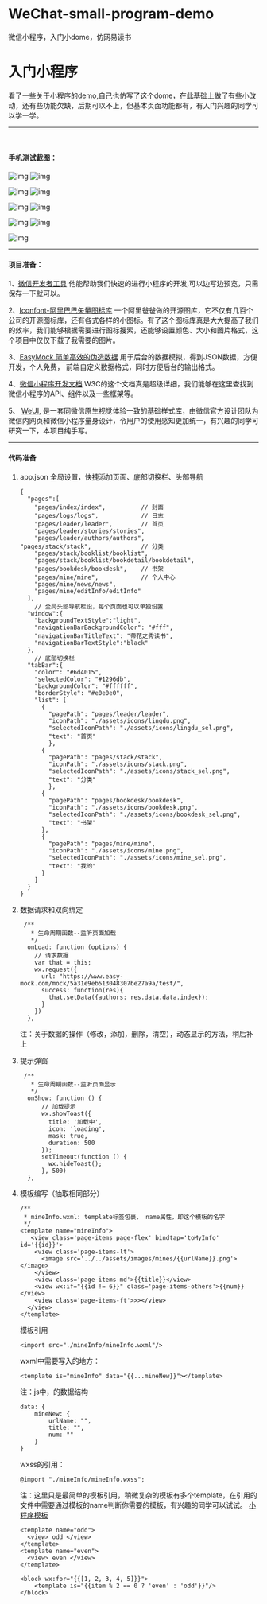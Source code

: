 # WeChat-small-program-demo
微信小程序，入门小dome，仿网易读书

入门小程序
==========


  看了一些关于小程序的demo,自己也仿写了这个dome，在此基础上做了有些小改动，还有些功能欠缺，后期可以不上，但基本页面功能都有，有入门兴趣的同学可以学一学。

----
  
#### 手机测试截图：

![img](https://github.com/chenpenggood/WeChat-small-program-demo/blob/master/assets/screenshot/fengmian.png?raw=true) 
![img](https://github.com/chenpenggood/WeChat-small-program-demo/blob/master/assets/screenshot/leader.png?raw=true)

![img](https://github.com/chenpenggood/WeChat-small-program-demo/blob/master/assets/screenshot/category.png?raw=true) 
![img](https://github.com/chenpenggood/WeChat-small-program-demo/blob/master/assets/screenshot/booklist.png?raw=true)

![img](https://github.com/chenpenggood/WeChat-small-program-demo/blob/master/assets/screenshot/mine.png?raw=true) 
![img](https://github.com/chenpenggood/WeChat-small-program-demo/blob/master/assets/screenshot/news.png?raw=true)

![img](https://github.com/chenpenggood/WeChat-small-program-demo/blob/master/assets/screenshot/stories.png?raw=true) 
![img](https://github.com/chenpenggood/WeChat-small-program-demo/blob/master/assets/screenshot/book.png?raw=true)

![img](https://github.com/chenpenggood/WeChat-small-program-demo/blob/master/assets/screenshot/author.png?raw=true)

-----
#### 项目准备：

1、[微信开发者工具](https://mp.weixin.qq.com/debug/wxadoc/dev/devtools/download.html?t=201715) 他能帮助我们快速的进行小程序的开发,可以边写边预览，只需保存一下就可以。

2、[Iconfont-阿里巴巴矢量图标库](http://www.iconfont.cn/) 一个阿里爸爸做的开源图库，它不仅有几百个公司的开源图标库，还有各式各样的小图标。有了这个图标库真是大大提高了我们的效率，我们能够根据需要进行图标搜索，还能够设置颜色、大小和图片格式，这个项目中仅仅下载了我需要的图片。

3、[EasyMock 简单高效的伪造数据](https://www.easy-mock.com/) 用于后台的数据模拟，得到JSON数据，方便开发，个人免费， 前端自定义数据格式，同时方便后台的输出格式。

4、[微信小程序开发文档](https://www.w3cschool.cn/weixinapp/9wou1q8j.html)  W3C的这个文档真是超级详细，我们能够在这里查找到微信小程序的API、组件以及一些框架等。

5、 [WeUI](https://weui.io/), 是一套同微信原生视觉体验一致的基础样式库，由微信官方设计团队为微信内网页和微信小程序量身设计，令用户的使用感知更加统一，有兴趣的同学可研究一下，本项目纯手写。

-----
#### 代码准备

 1. app.json 全局设置，快捷添加页面、底部切换栏、头部导航

		{
		  "pages":[
		    "pages/index/index",          // 封面
		    "pages/logs/logs",            // 日志 
		    "pages/leader/leader",        // 首页
		    "pages/leader/stories/stories",
		    "pages/leader/authors/authors",
	    "pages/stack/stack",        	  // 分类
		    "pages/stack/booklist/booklist", 
		    "pages/stack/booklist/bookdetail/bookdetail",
		    "pages/bookdesk/bookdesk",    // 书架
		    "pages/mine/mine",            // 个人中心
		    "pages/mine/news/news",
		    "pages/mine/editInfo/editInfo"
		  ],
			// 全局头部导航栏设，每个页面也可以单独设置
		  "window":{
		    "backgroundTextStyle":"light",
		    "navigationBarBackgroundColor": "#fff",
		    "navigationBarTitleText": "蒂花之秀读书",
		    "navigationBarTextStyle":"black"
		  },
			// 底部切换栏
		  "tabBar":{
		    "color": "#6d4015",
		    "selectedColor": "#1296db",
		    "backgroundColor": "#ffffff",
		    "borderStyle": "#e0e0e0",
		    "list": [
		      {
		        "pagePath": "pages/leader/leader",
		        "iconPath": "./assets/icons/lingdu.png",
		        "selectedIconPath": "./assets/icons/lingdu_sel.png",
		        "text": "首页"
		        },
		      {
		        "pagePath": "pages/stack/stack",
		        "iconPath": "./assets/icons/stack.png",
		        "selectedIconPath": "./assets/icons/stack_sel.png",
		        "text": "分类"
		        },
		      {
		        "pagePath": "pages/bookdesk/bookdesk",
		        "iconPath": "./assets/icons/bookdesk.png",
		        "selectedIconPath": "./assets/icons/bookdesk_sel.png",
		        "text": "书架"
		      },
		      {
		        "pagePath": "pages/mine/mine",
		        "iconPath": "./assets/icons/mine.png",
		        "selectedIconPath": "./assets/icons/mine_sel.png",
		        "text": "我的"
		      }
		    ]
		  }
		}

 2. 数据请求和双向绑定
 
		 /**
		   * 生命周期函数--监听页面加载
		   */
		  onLoad: function (options) {
		    // 请求数据
		    var that = this;
		    wx.request({
		      url: "https://www.easy-mock.com/mock/5a31e9eb513048307be27a9a/test/",
		      success: function(res){
		        that.setData({authors: res.data.data.index});
		      }
		    })
		  },
		
	注：关于数据的操作（修改，添加，删除，清空），动态显示的方法，稍后补上
	
 3. 提示弹窗

		 /**
		   * 生命周期函数--监听页面显示
		   */
		  onShow: function () {
		      // 加载提示
		      wx.showToast({
		        title: '加载中',
		        icon: 'loading',
		        mask: true,
		        duration: 500
		      });
		      setTimeout(function () {
		        wx.hideToast();
		      }, 500)
		  },

 4. 模板编写（抽取相同部分）

		/**
		 * mineInfo.wxml: template标签包裹， name属性，即这个模板的名字
		 */
		<template name="mineInfo">
		   <view class='page-items page-flex' bindtap='toMyInfo' id='{{id}}'>
		    <view class='page-items-lt'>
		      <image src='../../assets/images/mines/{{urlName}}.png'></image>
		    </view>
		    <view class='page-items-md'>{{title}}</view>
		    <view wx:if="{{id != 6}}" class='page-items-others'>{{num}}</view>
		    <view class='page-items-ft'>>></view>
		  </view>
		</template>  
	
	模板引用 
		
		<import src="./mineInfo/mineInfo.wxml"/>

	wxml中需要写入的地方：
		
		<template is="mineInfo" data="{{...mineNew}}"></template>

	注：js中，的数据结构
		
		data: {
			mineNew: {
				urlName: "",
				title: "",
				num: ""
			}	
		}

	wxss的引用：
	
		@import "./mineInfo/mineInfo.wxss";

	注：这里只是最简单的模板引用，稍微复杂的模板有多个template，在引用的文件中需要通过模板的name判断你需要的模板，有兴趣的同学可以试试。
	[小程序模板](https://www.w3cschool.cn/weixinapp/weixinapp-template.html)

		<template name="odd">
		  <view> odd </view>
		</template>
		<template name="even">
		  <view> even </view>
		</template>
		
		<block wx:for="{{[1, 2, 3, 4, 5]}}">
		    <template is="{{item % 2 == 0 ? 'even' : 'odd'}}"/>
		</block>
